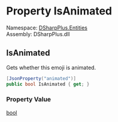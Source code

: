 # Property IsAnimated

Namespace: [DSharpPlus.Entities](DSharpPlus.Entities.md)  
Assembly: DSharpPlus.dll

## <a id="DSharpPlus_Entities_DiscordEmoji_IsAnimated"></a>IsAnimated

Gets whether this emoji is animated.

```csharp
[JsonProperty("animated")]
public bool IsAnimated { get; }
```

### Property Value

[bool](https://learn.microsoft.com/dotnet/api/system.boolean)

